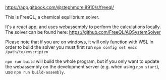 https://app.gitbook.com/@stephmorel8910/s/freeql/

This is FreeQL, a chemical equilibrium solver.

It's a react app, and uses webassembly to perform the calculations locally. The solver can be found here: https://github.com/FreeQL/AQSystemSolver

Please note that if you are on windows, it will only function with WSL
In order to build the solver you must first run `npm config set emcc /path/to/emscripten`

`npm run build` will build the whole program, but if you only want to update the webassembly on the development server (e.g. when using `npm start`), use `npm run build-assembly`.

